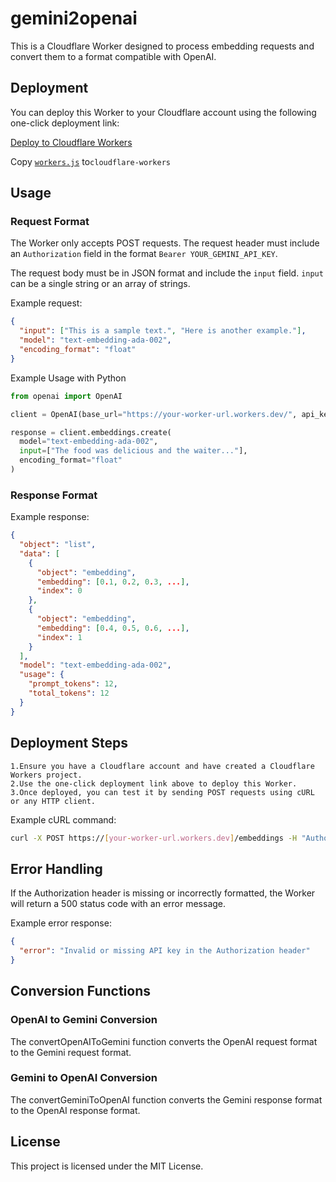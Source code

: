 # gemini2openai

This is a Cloudflare Worker designed to process embedding requests and convert them to a format compatible with OpenAI.

## Deployment

You can deploy this Worker to your Cloudflare account using the following one-click deployment link:

[Deploy to Cloudflare Workers](https://workers.cloudflare.com)

Copy [`workers.js`](worker.js) to`cloudflare-workers`

## Usage

### Request Format

The Worker only accepts POST requests. The request header must include an `Authorization` field in the format `Bearer YOUR_GEMINI_API_KEY`.

The request body must be in JSON format and include the `input` field. `input` can be a single string or an array of strings.

Example request:

```json
{
  "input": ["This is a sample text.", "Here is another example."],
  "model": "text-embedding-ada-002",
  "encoding_format": "float"
}
```

Example Usage with Python

```python
from openai import OpenAI

client = OpenAI(base_url="https://your-worker-url.workers.dev/", api_key="YOUR_API_KEY")

response = client.embeddings.create(
  model="text-embedding-ada-002",
  input=["The food was delicious and the waiter..."],
  encoding_format="float"
)
```

### Response Format

Example response:
```json
{
  "object": "list",
  "data": [
    {
      "object": "embedding",
      "embedding": [0.1, 0.2, 0.3, ...],
      "index": 0
    },
    {
      "object": "embedding",
      "embedding": [0.4, 0.5, 0.6, ...],
      "index": 1
    }
  ],
  "model": "text-embedding-ada-002",
  "usage": {
    "prompt_tokens": 12,
    "total_tokens": 12
  }
}
```

## Deployment Steps

	1.Ensure you have a Cloudflare account and have created a Cloudflare Workers project.
	2.Use the one-click deployment link above to deploy this Worker.
	3.Once deployed, you can test it by sending POST requests using cURL or any HTTP client.

Example cURL command:

```sh
curl -X POST https://[your-worker-url.workers.dev]/embeddings -H "Authorization: Bearer YOUR_API_KEY" -H "Content-Type: application/json" -d '{"input": ["This is a sample text."], "model": "text-embedding-ada-002", "encoding_format": "float"}'
```

## Error Handling

If the Authorization header is missing or incorrectly formatted, the Worker will return a 500 status code with an error message.

Example error response:

```json
{
  "error": "Invalid or missing API key in the Authorization header"
}
```

## Conversion Functions

### OpenAI to Gemini Conversion

The convertOpenAIToGemini function converts the OpenAI request format to the Gemini request format.

### Gemini to OpenAI Conversion

The convertGeminiToOpenAI function converts the Gemini response format to the OpenAI response format.

## License

This project is licensed under the MIT License.